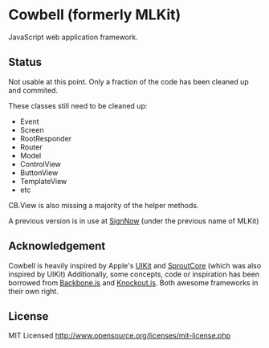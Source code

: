 Cowbell (formerly MLKit)
======

JavaScript web application framework.

Status
---------------

Not usable at this point. Only a fraction of the code has been cleaned up and commited.

These classes still need to be cleaned up:
  - Event
  - Screen
  - RootResponder
  - Router
  - Model
  - ControlView
  - ButtonView
  - TemplateView
  - etc

CB.View is also missing a majority of the helper methods.

A previous version is in use at [SignNow](https://signnow.com) (under the previous name of MLKit)

Acknowledgement
------------

Cowbell is heavily inspired by Apple's [UIKit](http://developer.apple.com/library/ios/#documentation/uikit/reference/UIKit_Framework/_index.html) and [SproutCore](http://sproutcore.com/) (which was also inspired by UIKit)
Additionally, some concepts, code or inspiration has been borrowed from [Backbone.js](http://documentcloud.github.com/backbone/) and [Knockout.js](http://knockoutjs.com/). Both awesome frameworks in their own right.

License
------------

MIT Licensed
http://www.opensource.org/licenses/mit-license.php